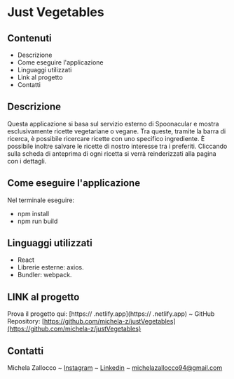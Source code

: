 # Just Vegetables

## Contenuti
* Descrizione
* Come eseguire l'applicazione
* Linguaggi utilizzati
* Link al progetto
* Contatti


## Descrizione
Questa applicazione si basa sul servizio esterno di Spoonacular e mostra esclusivamente ricette vegetariane o vegane.
Tra queste, tramite la barra di ricerca, è possibile ricercare ricette con uno specifico ingrediente.
È possibile inoltre salvare le ricette di nostro interesse tra i preferiti.
Cliccando sulla scheda di anteprima di ogni ricetta si verrà reinderizzati alla pagina con i dettagli.


## Come eseguire l'applicazione
Nel terminale eseguire:
- npm install
- npm run build


## Linguaggi utilizzati
- React
- Librerie esterne: axios.
- Bundler: webpack.

## LINK al progetto
 Prova il progetto qui: [https:// .netlify.app](https:// .netlify.app)
   ~   GitHub Repository: [https://github.com/michela-z/justVegetables](https://github.com/michela-z/justVegetables) 


## Contatti
Michela Zallocco ~ [Instagram](https://www.instagram.com/michelazallocco/) ~ [Linkedin](https://www.linkedin.com/in/michela-zallocco-a30b531a1/) ~ michelazallocco94@gmail.com
